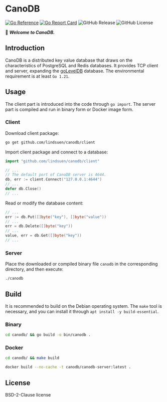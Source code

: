 # CanoDB

[![Go Reference](https://pkg.go.dev/badge/github.com/lindsuen/canodb/ferretdb.svg)](https://pkg.go.dev/github.com/lindsuen/canodb)
[![Go Report Card](https://goreportcard.com/badge/github.com/lindsuen/canodb)](https://goreportcard.com/report/github.com/lindsuen/canodb)
![GitHub Release](https://img.shields.io/github/v/release/lindsuen/canodb)
![GitHub License](https://img.shields.io/github/license/lindsuen/canodb)

:wave: ***Welcome to CanoDB.***

## Introduction

CanoDB is a distributed key value database that draws on the characteristics of PostgreSQL and Redis databases. It provides TCP client and server, expanding the [goLevelDB](https://github.com/syndtr/goleveldb "goLevelDB") database. The environmental requirement is at least `Go 1.21`.

## Usage

The client part is introduced into the code through `go import`. The server part is compiled and run in binary form or Docker image form.

### Client

Download client package:

```sh
go get github.com/lindsuen/canodb/client
```

Import client package and connect to a database:

```go
import "github.com/lindsuen/canodb/client"

// ...
// The default port of CanoDB server is 4644.
db, err := client.Connect("127.0.0.1:4644")
// ...
defer db.Close()
// ...
```

Read or modify the database content:

```go
// ...
err := db.Put([]byte("key"), []byte("value"))
// ...
err = db.Delete([]byte("key"))
// ...
value, err = db.Get([]byte("key"))
// ...
```

### Server

Place the downloaded or compiled binary file `canodb` in the corresponding directory, and then execute:

```sh
./canodb
```

## Build

It is recommended to build on the Debian operating system. The `make` tool is necessary, and you can install it through `apt install -y build-essential`.

### Binary

```sh
cd canodb/ && go build -o bin/canodb .
```

### Docker

```sh
cd canodb/ && make build
```

```sh
docker build --no-cache -t canodb/canodb-server:latest .
```

## License

BSD-2-Clause license
